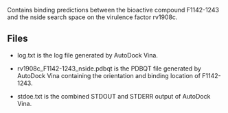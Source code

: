 Contains binding predictions between the bioactive compound F1142-1243 and the nside search space on the virulence factor rv1908c.

## Files

- log.txt is the log file generated by AutoDock Vina.

- rv1908c_F1142-1243_nside.pdbqt is the PDBQT file generated by AutoDock Vina containing the orientation and binding location of F1142-1243.

- stdoe.txt is the combined STDOUT and STDERR output of AutoDock Vina.

